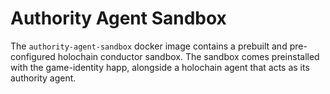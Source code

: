 # Authority Agent Sandbox

The `authority-agent-sandbox` docker image contains a prebuilt and pre-configured holochain conductor sandbox. The sandbox comes preinstalled with the game-identity happ, alongside a holochain agent that acts as its authority agent.
